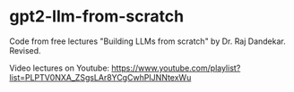 # gpt2-llm-from-scratch
Code from free lectures "Building LLMs from scratch" by Dr. Raj Dandekar. Revised.

Video lectures on Youtube:
https://www.youtube.com/playlist?list=PLPTV0NXA_ZSgsLAr8YCgCwhPIJNNtexWu
